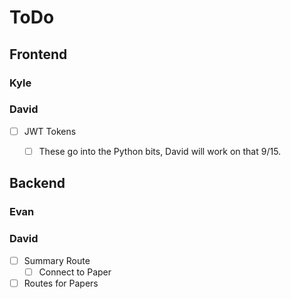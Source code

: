 # ToDo


## Frontend
### Kyle
### David


- [ ] JWT Tokens
  - [ ] These go into the Python bits, David will work on that 9/15.


## Backend
### Evan
### David

- [ ] Summary Route
    - [ ] Connect to Paper

- [ ] Routes for Papers